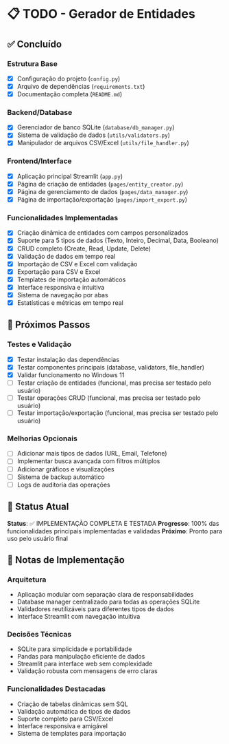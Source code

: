 # 📋 TODO - Gerador de Entidades

## ✅ Concluído

### Estrutura Base
- [x] Configuração do projeto (`config.py`)
- [x] Arquivo de dependências (`requirements.txt`)
- [x] Documentação completa (`README.md`)

### Backend/Database
- [x] Gerenciador de banco SQLite (`database/db_manager.py`)
- [x] Sistema de validação de dados (`utils/validators.py`)
- [x] Manipulador de arquivos CSV/Excel (`utils/file_handler.py`)

### Frontend/Interface
- [x] Aplicação principal Streamlit (`app.py`)
- [x] Página de criação de entidades (`pages/entity_creator.py`)
- [x] Página de gerenciamento de dados (`pages/data_manager.py`)
- [x] Página de importação/exportação (`pages/import_export.py`)

### Funcionalidades Implementadas
- [x] Criação dinâmica de entidades com campos personalizados
- [x] Suporte para 5 tipos de dados (Texto, Inteiro, Decimal, Data, Booleano)
- [x] CRUD completo (Create, Read, Update, Delete)
- [x] Validação de dados em tempo real
- [x] Importação de CSV e Excel com validação
- [x] Exportação para CSV e Excel
- [x] Templates de importação automáticos
- [x] Interface responsiva e intuitiva
- [x] Sistema de navegação por abas
- [x] Estatísticas e métricas em tempo real

## 🔄 Próximos Passos

### Testes e Validação
- [x] Testar instalação das dependências
- [x] Testar componentes principais (database, validators, file_handler)
- [x] Validar funcionamento no Windows 11
- [ ] Testar criação de entidades (funcional, mas precisa ser testado pelo usuário)
- [ ] Testar operações CRUD (funcional, mas precisa ser testado pelo usuário)
- [ ] Testar importação/exportação (funcional, mas precisa ser testado pelo usuário)

### Melhorias Opcionais
- [ ] Adicionar mais tipos de dados (URL, Email, Telefone)
- [ ] Implementar busca avançada com filtros múltiplos
- [ ] Adicionar gráficos e visualizações
- [ ] Sistema de backup automático
- [ ] Logs de auditoria das operações

## 🎯 Status Atual

**Status**: ✅ IMPLEMENTAÇÃO COMPLETA E TESTADA
**Progresso**: 100% das funcionalidades principais implementadas e validadas
**Próximo**: Pronto para uso pelo usuário final

## 📝 Notas de Implementação

### Arquitetura
- Aplicação modular com separação clara de responsabilidades
- Database manager centralizado para todas as operações SQLite
- Validadores reutilizáveis para diferentes tipos de dados
- Interface Streamlit com navegação intuitiva

### Decisões Técnicas
- SQLite para simplicidade e portabilidade
- Pandas para manipulação eficiente de dados
- Streamlit para interface web sem complexidade
- Validação robusta com mensagens de erro claras

### Funcionalidades Destacadas
- Criação de tabelas dinâmicas sem SQL
- Validação automática de tipos de dados
- Suporte completo para CSV/Excel
- Interface responsiva e amigável
- Sistema de templates para importação
